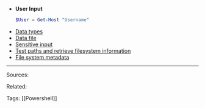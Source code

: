 - **User Input**    
    ```powershell
    $User = Get-Host "Username"
    ```
- [Data types](Data%20types.md)
- [Data file](Data%20file.md)
- [Sensitive input](Sensitive%20input.md)
- [Test paths and retrieve filesystem information](Test%20paths%20and%20retrieve%20filesystem%20information.md)
- [File system metadata](File%20system%20metadata.md)

---
Sources:

Related:

Tags:
[[Powershell]]